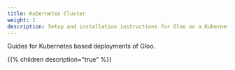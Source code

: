 ```yaml
---
title: Kubernetes Cluster
weight: 1
description: Setup and installation instructions for Gloo on a Kubernetes cluster.
---
```


Guides for Kubernetes based deployments of Gloo.

{{% children description="true" %}}